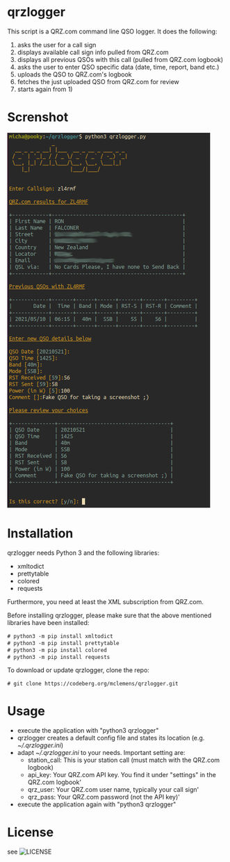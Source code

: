 # qrzlogger

This script is a QRZ.com command line QSO logger.
It does the following:
  1) asks the user for a call sign
  2) displays available call sign info pulled from QRZ.com
  3) displays all previous QSOs with this call (pulled from QRZ.com logbook)
  4) asks the user to enter QSO specific data (date, time, report, band etc.)
  5) uploads the QSO to QRZ.com's logbook
  5) fetches the just uploaded QSO from QRZ.com for review
  7) starts again from 1)

# Screnshot

![screenshot](/screenshot.jpg?raw=true "screenshot")

# Installation

qrzlogger needs Python 3 and the following libraries:

 * xmltodict
 * prettytable
 * colored
 * requests

Furthermore, you need at least the XML subscription from QRZ.com.

Before installing qrzlogger, please make sure that the above mentioned libraries have been installed:

```
# python3 -m pip install xmltodict
# python3 -m pip install prettytable
# python3 -m pip install colored
# python3 -m pip install requests
```

To download or update qrzlogger, clone the repo:

```
# git clone https://codeberg.org/mclemens/qrzlogger.git
```

# Usage

 * execute the application with "python3 qrzlogger"
 * qrzlogger creates a default config file and states its location (e.g. _~/.qrzlogger.ini_)
 * adapt _~/.qrzlogger.ini_ to your needs. Important setting are:
    * station_call: This is your station call (must match with the QRZ.com logbook)
    * api_key: Your QRZ.com API key. You find it under "settings" in the QRZ.com logbook'
    * qrz_user: Your QRZ.com user name, typically your call sign'
    * qrz_pass: Your QRZ.com password (not the API key)'
 * execute the application again with "python3 qrzlogger"

# License

see ![LICENSE](LICENSE)